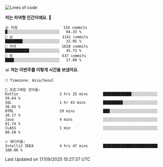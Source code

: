   <!--START_SECTION:waka-->
![Lines of code](https://img.shields.io/badge/%EC%A0%80%EB%8A%94%20%EC%97%AC%ED%83%9C%EA%B9%8C%EC%A7%80%20-1.9%20million%20%EC%A4%84%EC%9D%98%20%EC%BD%94%EB%93%9C%EB%A5%BC%20%EC%9E%91%EC%84%B1%ED%96%88%EC%96%B4%EC%9A%94.-blue)

**저는 저녁형 인간이에요. 🦉** 

```text
🌞 아침                     154 commits         █░░░░░░░░░░░░░░░░░░░░░░░░   04.33 % 
🌆 낮　                     1141 commits        ████████░░░░░░░░░░░░░░░░░   32.05 % 
🌃 저녁                     1628 commits        ███████████░░░░░░░░░░░░░░   45.73 % 
🌙 밤　                     637 commits         ████░░░░░░░░░░░░░░░░░░░░░   17.89 % 
```


📊 **저는 이번주를 이렇게 시간을 보냈어요.** 

```text
🕑︎ Timezone: Asia/Seoul

💬 프로그래밍 언어들: 
Kotlin                   2 hrs 25 mins       █████████████░░░░░░░░░░░░   50.64 % 
SQL                      1 hr 43 mins        █████████░░░░░░░░░░░░░░░░   36.03 % 
HTML                     29 mins             ███░░░░░░░░░░░░░░░░░░░░░░   10.17 % 
Java                     4 mins              ░░░░░░░░░░░░░░░░░░░░░░░░░   01.74 % 
CLASS                    1 min               ░░░░░░░░░░░░░░░░░░░░░░░░░   00.58 % 

🔥 에디터들: 
IntelliJ IDEA            4 hrs 47 mins       █████████████████████████   100.00 % 
```


 Last Updated on 17/09/2025 15:27:37 UTC
<!--END_SECTION:waka-->
